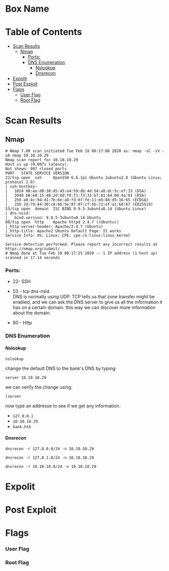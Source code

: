
# Box Name <!-- omit in toc -->

# Table of Contents <!-- omit in toc -->
- [Scan Results](#scan-results)
  - [Nmap](#nmap)
    - [Ports:](#ports)
    - [DNS Enumeration](#dns-enumeration)
      - [Nslookup](#nslookup)
      - [Dnsrecon](#dnsrecon)
- [Expolit](#expolit)
- [Post Exploit](#post-exploit)
- [Flags](#flags)
    - [User Flag](#user-flag)
    - [Root Flag](#root-flag)

# Scan Results

## Nmap
```
# Nmap 7.80 scan initiated Tue Feb 18 08:17:08 2020 as: nmap -sC -sV -oA nmap 10.10.10.29
Nmap scan report for 10.10.10.29
Host is up (0.097s latency).
Not shown: 997 closed ports
PORT   STATE SERVICE VERSION
22/tcp open  ssh     OpenSSH 6.6.1p1 Ubuntu 2ubuntu2.8 (Ubuntu Linux; protocol 2.0)
| ssh-hostkey: 
|   1024 08:ee:d0:30:d5:45:e4:59:db:4d:54:a8:dc:5c:ef:15 (DSA)
|   2048 b8:e0:15:48:2d:0d:f0:f1:73:33:b7:81:64:08:4a:91 (RSA)
|   256 a0:4c:94:d1:7b:6e:a8:fd:07:fe:11:eb:88:d5:16:65 (ECDSA)
|_  256 2d:79:44:30:c8:bb:5e:8f:07:cf:5b:72:ef:a1:6d:67 (ED25519)
53/tcp open  domain  ISC BIND 9.9.5-3ubuntu0.14 (Ubuntu Linux)
| dns-nsid: 
|_  bind.version: 9.9.5-3ubuntu0.14-Ubuntu
80/tcp open  http    Apache httpd 2.4.7 ((Ubuntu))
|_http-server-header: Apache/2.4.7 (Ubuntu)
|_http-title: Apache2 Ubuntu Default Page: It works
Service Info: OS: Linux; CPE: cpe:/o:linux:linux_kernel

Service detection performed. Please report any incorrect results at https://nmap.org/submit/ .
# Nmap done at Tue Feb 18 08:17:25 2020 -- 1 IP address (1 host up) scanned in 17.14 seconds

```

### Ports:
* 22- SSH  
  
* 53 - tcp dns-nsid.  
  DNS is normally using UDP. TCP tells us that zone transfer might be enabled, and we can ask the DNS server to give us all the information it has on a certain domain. this way we can discover more information about the domain.  

* 80 - Http

### DNS Enumeration
#### Nslookup
```
nslookup 
```
change the default DNS to the bank's DNS by typing:
```
server 10.10.10.29
```
we can verify the change using:
```
lserver
```
now type an addresse to see if we get any information.
* `127.0.0.1` 
* `10.10.10.29`
* `bank.htb`
  
#### Dnsrecon

```
dnsrecon -r 127.0.0.0/24 -n 10.10.10.29

dnsrecon -r 127.0.1.0/24 -n 10.10.10.29

dnsrecon -r 10.10.10.0/24 -n 10.10.10.29
```
# Expolit

# Post Exploit

# Flags

### User Flag

### Root Flag

